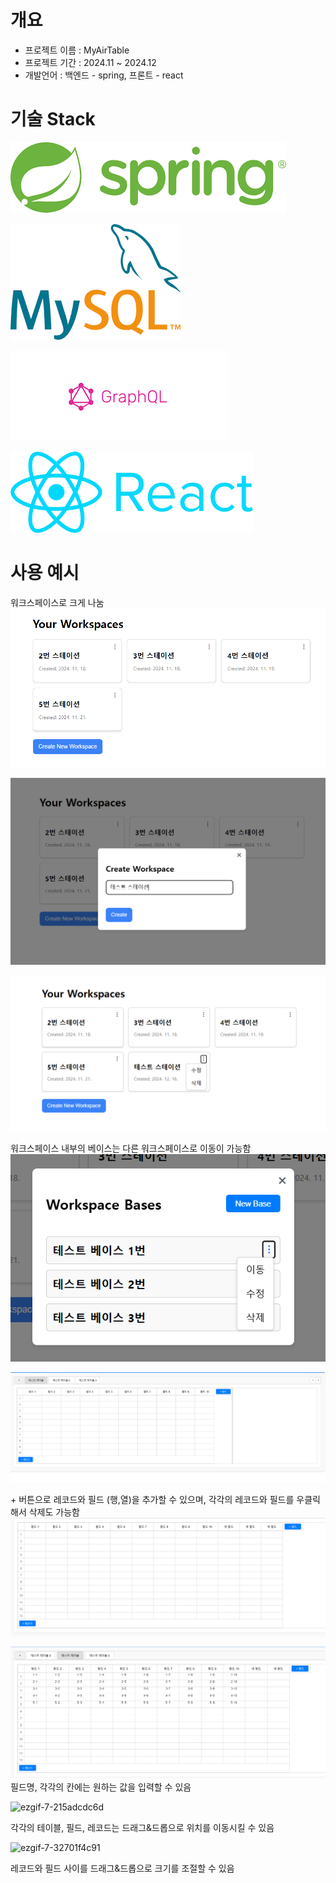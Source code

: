 # 개요

* 프로젝트 이름 : MyAirTable
* 프로젝트 기간 : 2024.11 ~ 2024.12
* 개발언어 : 백엔드 - spring, 프론트 - react

# 기술 Stack
![alt text](image-5.png)

![alt text](image-6.png)

![alt text](image-4.png)

![alt text](image-7.png)

# 사용 예시

워크스페이스로 크게 나눔 
![alt text](image-8.png)

![alt text](image-9.png)

![alt text](image-11.png)

워크스페이스 내부의 베이스는 다른 워크스페이스로 이동이 가능함
![alt text](image-12.png)

![alt text](image-13.png)

\+ 버튼으로 레코드와 필드 (행,열)을 추가할 수 있으며, 각각의 레코드와 필드를 우클릭해서 삭제도 가능함
![alt text](image-14.png)

![alt text](image-15.png)
필드명, 각각의 칸에는 원하는 값을 입력할 수 있음

![ezgif-7-215adcdc6d](https://github.com/user-attachments/assets/e99fb2b9-9fca-4664-b31e-348d2f68829e)

각각의 테이블, 필드, 레코드는 드래그&드롭으로 위치를 이동시킬 수 있음

![ezgif-7-32701f4c91](https://github.com/user-attachments/assets/4d6cada6-7b0f-42b6-9456-ca1098a78a2d)

레코드와 필드 사이를 드래그&드롭으로 크기를 조절할 수 있음